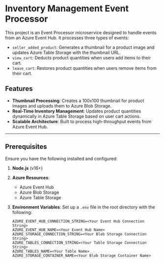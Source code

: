 # Inventory Management Event Processor

This project is an Event Processor microservice designed to handle events from an Azure Event Hub. It processes three types of events: 
- `seller_added_product`: Generates a thumbnail for a product image and updates Azure Table Storage with the thumbnail URL.
- `view_cart`: Deducts product quantities when users add items to their cart.
- `leave_cart`: Restores product quantities when users remove items from their cart.

## Features

- **Thumbnail Processing**: Creates a 100x100 thumbnail for product images and uploads them to Azure Blob Storage.
- **Real-Time Inventory Management**: Updates product quantities dynamically in Azure Table Storage based on user cart actions.
- **Scalable Architecture**: Built to process high-throughput events from Azure Event Hub.

---

## Prerequisites

Ensure you have the following installed and configured:

1. **Node.js** (v16+)
2. **Azure Resources**:
   - Azure Event Hub
   - Azure Blob Storage
   - Azure Table Storage
3. **Environment Variables**: Set up a `.env` file in the root directory with the following:

   ```env
   AZURE_EVENT_HUB_CONNECTION_STRING=<Your Event Hub Connection String>
   AZURE_EVENT_HUB_NAME=<Your Event Hub Name>
   AZURE_STORAGE_CONNECTION_STRING=<Your Blob Storage Connection String>
   AZURE_TABLES_CONNECTION_STRING=<Your Table Storage Connection String>
   AZURE_TABLES_NAME=<Your Table Name>
   AZURE_STORAGE_CONTAINER_NAME=<Your Blob Storage Container Name>
